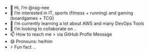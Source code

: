 - 👋 Hi, I’m @rag-nee
- 👀 I’m interested in IT, sports (fitness + running) and gaming (boardgames + TCG)
- 🌱 I’m currently learning a lot about AWS and many DevOps Tools
- 💞️ I’m looking to collaborate on ..
- 📫 How to reach me > via GitHub Profle Message
- 😄 Pronouns: he/him
- ⚡ Fun fact: ..

<!---
rag-nee/rag-nee is a ✨ special ✨ repository because its `README.md` (this file) appears on your GitHub profile.
You can click the Preview link to take a look at your changes.
--->
